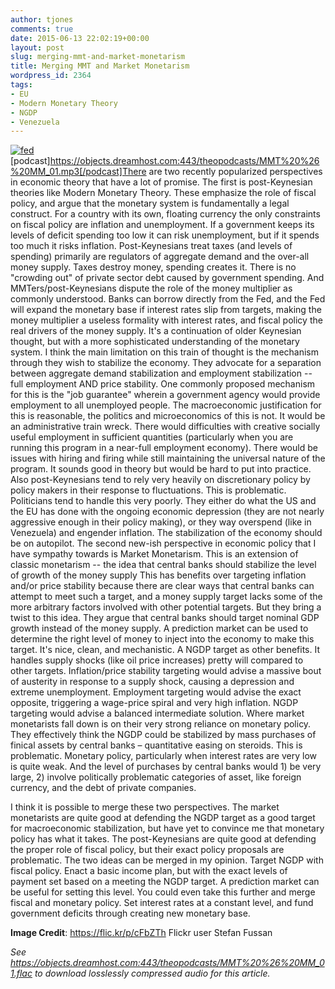 ```yaml
---
author: tjones
comments: true
date: 2015-06-13 22:02:19+00:00
layout: post
slug: merging-mmt-and-market-monetarism
title: Merging MMT and Market Monetarism
wordpress_id: 2364
tags:
- EU
- Modern Monetary Theory
- NGDP
- Venezuela
---
```


[![fed](http://www.theojones.name/wp-content/uploads/2015/06/fed.jpg)](http://www.theojones.name/wp-content/uploads/2015/06/fed.jpg)
[podcast]https://objects.dreamhost.com:443/theopodcasts/MMT%20%26%20MM_01.mp3[/podcast]There are two recently popularized perspectives in economic theory that have a lot of promise. The first is post-Keynesian theories like Modern Monetary Theory. These emphasize the role of fiscal policy, and argue that the monetary system is fundamentally a legal construct. For a country with its own, floating currency the only constraints on fiscal policy are inflation and unemployment. If a government keeps its levels of deficit spending too low it can risk unemployment, but if it spends too much it risks inflation. Post-Keynesians treat taxes (and levels of spending) primarily are regulators of aggregate demand and the over-all money supply. Taxes destroy money, spending creates it. There is no "crowding out" of private sector debt caused by government spending. And MMTers/post-Keynesians dispute the role of the money multiplier as commonly understood. Banks can borrow directly from the Fed, and the Fed will expand the monetary base if interest rates slip from targets, making the money multiplier a useless formality with interest rates, and fiscal policy the real drivers of the money supply. It's a continuation of older Keynesian thought, but with a more sophisticated understanding of the monetary system. I think the main limitation on this train of thought is the mechanism through they wish to stabilize the economy. They advocate for a separation between aggregate demand stabilization and employment stabilization -- full employment AND price stability. One commonly proposed mechanism for this is the "job guarantee" wherein a government agency would provide employment to all unemployed people. The macroeconomic justification for this is reasonable, the politics and microeconomics of this is not. It would be an administrative train wreck. There would difficulties with creative socially useful employment in sufficient quantities (particularly when you are running this program in a near-full employment economy). There would be issues with hiring and firing while still maintaining the universal nature of the program. It sounds good in theory but would be hard to put into practice. Also post-Keynesians tend to rely very heavily on discretionary policy by policy makers in their response to fluctuations. This is problematic. Politicians tend to handle this very poorly. They either do what the US and the EU has done with the ongoing economic depression (they are not nearly aggressive enough in their policy making), or they way overspend (like in Venezuela) and engender inflation. The stabilization of the economy should be on autopilot. The second new-ish perspective in economic policy that I have sympathy towards is Market Monetarism. This is an extension of classic monetarism -- the idea that central banks should stabilize the level of growth of the money supply This has benefits over targeting inflation and/or price stability because there are clear ways that central banks can attempt to meet such a target, and a money supply target lacks some of the more arbitrary factors involved with other potential targets. But they bring a twist to this idea. They argue that central banks should target nominal GDP growth instead of the money supply. A prediction market can be used to determine the right level of money to inject into the economy to make this target. It's nice, clean, and mechanistic. A NGDP target as other benefits. It handles supply shocks (like oil price increases) pretty will compared to other targets. Inflation/price stability targeting would advise a massive bout of austerity in response to a supply shock, causing a depression and extreme unemployment. Employment targeting would advise the exact opposite, triggering a wage-price spiral and very high inflation. NGDP targeting would advise a balanced intermediate solution. Where market monetarists fall down is on their very strong reliance on monetary policy. They effectively think the NGDP could be stabilized by mass purchases of finical assets by central banks – quantitative easing on steroids. This is problematic. Monetary policy, particularly when interest rates are very low is quite weak. And the level of purchases by central banks would 1) be very large, 2) involve politically problematic categories of asset, like foreign currency, and the debt of private companies.

I think it is possible to merge these two perspectives. The market monetarists are quite good at defending the NGDP target as a good target for macroeconomic stabilization, but have yet to convince me that monetary policy has what it takes. The post-Keynesians are quite good at defending the proper role of fiscal policy, but their exact policy proposals are problematic. The two ideas can be merged in my opinion. Target NGDP with fiscal policy. Enact a basic income plan, but with the exact levels of payment set based on a meeting the NGDP target. A prediction market can be useful for setting this level. You could even take this further and merge fiscal and monetary policy. Set interest rates at a constant level, and fund government deficits through creating new monetary base.

**Image Credit**: https://flic.kr/p/cFbZTh Flickr user Stefan Fussan

_See https://objects.dreamhost.com:443/theopodcasts/MMT%20%26%20MM_01.flac to download losslessly compressed audio for this article._
